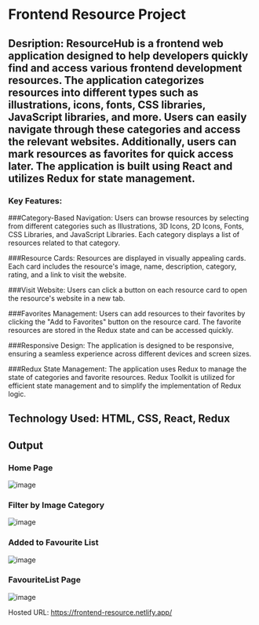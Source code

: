 # Frontend Resource Project
## Desription: ResourceHub is a frontend web application designed to help developers quickly find and access various frontend development resources. The application categorizes resources into different types such as illustrations, icons, fonts, CSS libraries, JavaScript libraries, and more. Users can easily navigate through these categories and access the relevant websites. Additionally, users can mark resources as favorites for quick access later. The application is built using React and utilizes Redux for state management.

### Key Features:
###Category-Based Navigation:
Users can browse resources by selecting from different categories such as Illustrations, 3D Icons, 2D Icons, Fonts, CSS Libraries, and JavaScript Libraries.
Each category displays a list of resources related to that category.

###Resource Cards:
Resources are displayed in visually appealing cards.
Each card includes the resource's image, name, description, category, rating, and a link to visit the website.

###Visit Website:
Users can click a button on each resource card to open the resource's website in a new tab.

###Favorites Management:
Users can add resources to their favorites by clicking the "Add to Favorites" button on the resource card.
The favorite resources are stored in the Redux state and can be accessed quickly.

###Responsive Design:
The application is designed to be responsive, ensuring a seamless experience across different devices and screen sizes.

###Redux State Management:
The application uses Redux to manage the state of categories and favorite resources.
Redux Toolkit is utilized for efficient state management and to simplify the implementation of Redux logic.

## Technology Used: HTML, CSS, React, Redux 

## Output

### Home Page
![image](https://github.com/AniketShewale266/CentraLogic-Assignment-React/assets/79089166/3cd04156-6df2-4142-8ed4-e1e2de262605)

### Filter by Image Category
![image](https://github.com/AniketShewale266/CentraLogic-Assignment-React/assets/79089166/2626cafe-d04c-47ed-864b-c2b367deb9dc)

### Added to Favourite List
![image](https://github.com/AniketShewale266/CentraLogic-Assignment-React/assets/79089166/c47d7d3f-6700-48b8-a647-144b3bc81600)

### FavouriteList Page
![image](https://github.com/AniketShewale266/CentraLogic-Assignment-React/assets/79089166/fd4c3dc6-2f6d-47f7-b020-f0ebc7bf5453)

Hosted URL: https://frontend-resource.netlify.app/
